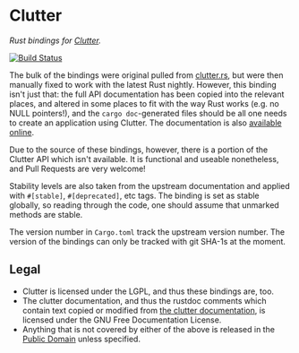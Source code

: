 # Clutter

_Rust bindings for [Clutter]._

[Clutter]: https://developer.gnome.org/clutter/
[![Build Status](https://travis-ci.org/passcod/rust-clutter.svg?branch=master)](https://travis-ci.org/passcod/rust-clutter)

The bulk of the bindings were original pulled from [clutter.rs], but were then
manually fixed to work with the latest Rust nightly. However, this binding
isn't just that: the full API documentation has been copied into the relevant
places, and altered in some places to fit with the way Rust works (e.g. no NULL
pointers!), and the `cargo doc`-generated files should be all one needs to create
an application using Clutter. The documentation is also [available online][docs].

Due to the source of these bindings, however, there is a portion of the Clutter
API which isn't available. It is functional and useable nonetheless, and Pull
Requests are very welcome!

Stability levels are also taken from the upstream documentation and applied with
`#[stable]`, `#[deprecated]`, etc tags. The binding is set as stable globally,
so reading through the code, one should assume that unmarked methods are stable.

The version number in `Cargo.toml` track the upstream version number. The
version of the bindings can only be tracked with git SHA-1s at the moment.

[clutter.rs]: https://github.com/jensnockert/clutter.rs
[docs]: http://www.rust-ci.org/passcod/rust-clutter/doc/clutter/

## Legal

- Clutter is licensed under the LGPL, and thus these bindings are, too.
- The clutter documentation, and thus the rustdoc comments which contain text
  copied or modified from [the clutter documentation][Clutter], is licensed
  under the GNU Free Documentation License.
- Anything that is not covered by either of the above is released in the
  [Public Domain](https://passcod.name/PUBLIC.txt) unless specified.
